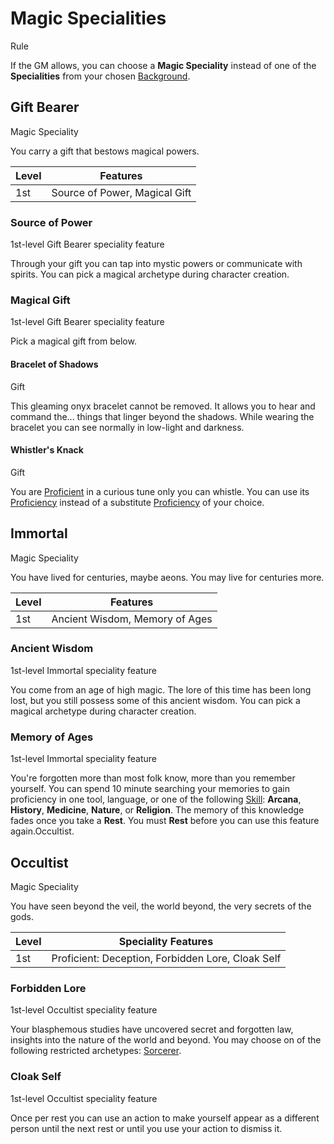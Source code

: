 # Magic Specialities

Rule

If the GM allows, you can choose a **Magic Speciality** instead of one of the **Specialities** from your chosen [Background](../../pages/backgrounds/index.md).

## Gift Bearer

Magic Speciality

You carry a gift that bestows magical powers.

| Level             | Features    |
| ----------------- | - |
| 1st               | Source of Power, Magical Gift |

### Source of Power

1st-level Gift Bearer speciality feature

Through your gift you can tap into mystic powers or communicate with spirits. You can pick a magical archetype during character creation.

### Magical Gift

1st-level Gift Bearer speciality feature

Pick a magical gift from below.

<section class="summaries">

<section class="summary">

#### Bracelet of Shadows

Gift

This gleaming onyx bracelet cannot be removed. It allows you to hear and command the... things that linger beyond the shadows. While wearing the bracelet you can see normally in low-light and darkness.

</section>

<section class="summary">

#### Whistler's Knack

Gift

You are [Proficient](../../pages/rules/proficiency.md) in a curious tune only you can whistle. You can use its [Proficiency](../../pages/rules/proficiency.md) instead of a substitute [Proficiency](../../pages/rules/proficiency.md) of your choice.

</section>

</section>

## Immortal

Magic Speciality

You have lived for centuries, maybe aeons. You may live for centuries more.

| Level             | Features    |
| ----------------- | - |
| 1st               | Ancient Wisdom, Memory of Ages |

### Ancient Wisdom

1st-level Immortal speciality feature

You come from an age of high magic. The lore of this time has been long lost, but you still possess some of this ancient wisdom. You can pick a magical archetype during character creation.

### Memory of Ages

1st-level Immortal speciality feature

You're forgotten more than most folk know, more than you remember yourself. You can spend 10 minute searching your memories to gain proficiency in one tool, language, or one of the following [Skill](../../pages/characters/skills.md): **Arcana**, **History**, **Medicine**, **Nature**, or **Religion**. The memory of this knowledge fades once you take a **Rest**. You must **Rest** before you can use this feature again.Occultist.

## Occultist

Magic Speciality

You have seen beyond the veil, the world beyond, the very secrets of the gods.

| Level             | Speciality Features    |
| ----------------- | - |
| 1st               | Proficient: Deception, Forbidden Lore, Cloak Self |

### Forbidden Lore

1st-level Occultist speciality feature

Your blasphemous studies have uncovered secret and forgotten law, insights into the nature of the world and beyond. You may choose on of the following restricted archetypes: [Sorcerer](../../pages/classes/wise.md#sorcerer).

### Cloak Self

1st-level Occultist speciality feature

Once per rest you can use an action to make yourself appear as a different person until the next rest or until you use your action to dismiss it.

